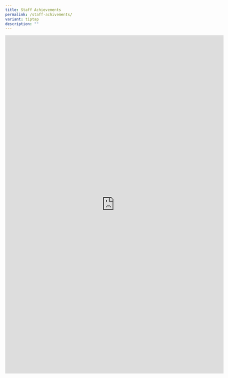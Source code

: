 ```yaml
---
title: Staff Achievements
permalink: /staff-achivements/
variant: tiptap
description: ""
---
```

<div class="iframe-wrapper">
<iframe height="1081" width="700" allowfullscreen="true" frameborder="0" src="https://docs.google.com/presentation/d/e/2PACX-1vRt87n-eFEbtOlGdqEuryEhyUyc8j54cyViP0ozkHmCjqunkS8SfgJCmKxEPvkST1U326L7YD7i0OXx/embed?start=true&amp;loop=true&amp;delayms=7500"></iframe>
</div>
<p></p>